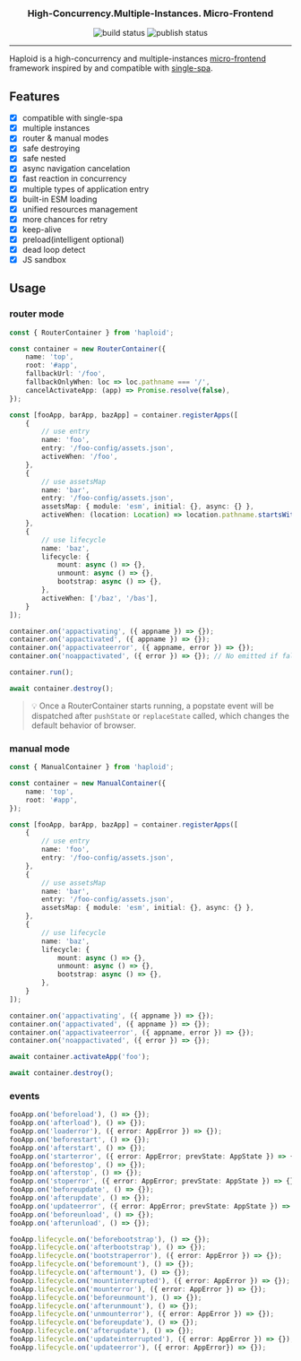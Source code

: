 <div align="center">

### High-Concurrency.Multiple-Instances. Micro-Frontend

![build status](https://github.com/HaploidJS/haploid/actions/workflows/check-build.yml/badge.svg) ![publish status](https://github.com/HaploidJS/haploid/actions/workflows/publish-npm.yml/badge.svg)

</div>

---

Haploid is a high-concurrency and multiple-instances [micro-frontend](https://micro-frontends.org/) framework inspired by and compatible with [single-spa](https://single-spa.js.org/).

## Features

-   [x] compatible with single-spa
-   [x] multiple instances
-   [x] router & manual modes
-   [x] safe destroying
-   [x] safe nested
-   [x] async navigation cancelation
-   [x] fast reaction in concurrency
-   [x] multiple types of application entry
-   [x] built-in ESM loading
-   [x] unified resources management
-   [x] more chances for retry
-   [x] keep-alive
-   [x] preload(intelligent optional)
-   [x] dead loop detect
-   [x] JS sandbox

## Usage

### router mode

```ts
const { RouterContainer } from 'haploid';

const container = new RouterContainer({
    name: 'top',
    root: '#app',
    fallbackUrl: '/foo',
    fallbackOnlyWhen: loc => loc.pathname === '/',
    cancelActivateApp: (app) => Promise.resolve(false),
});

const [fooApp, barApp, bazApp] = container.registerApps([
    {
        // use entry
        name: 'foo',
        entry: '/foo-config/assets.json',
        activeWhen: '/foo',
    },
    {
        // use assetsMap
        name: 'bar',
        entry: '/foo-config/assets.json',
        assetsMap: { module: 'esm', initial: {}, async: {} },
        activeWhen: (location: Location) => location.pathname.startsWith('/foo'),
    },
    {
        // use lifecycle
        name: 'baz',
        lifecycle: {
            mount: async () => {},
            unmount: async () => {},
            bootstrap: async () => {},
        },
        activeWhen: ['/baz', '/bas'],
    }
]);

container.on('appactivating', ({ appname }) => {});
container.on('appactivated', ({ appname }) => {});
container.on('appactivateerror', ({ appname, error }) => {});
container.on('noappactivated', ({ error }) => {}); // No emitted if fallback.

container.run();

await container.destroy();
```

> 💡 Once a RouterContainer starts running, a popstate event will be dispatched after `pushState` or `replaceState` called, which changes the default behavior of browser.

### manual mode

```ts
const { ManualContainer } from 'haploid';

const container = new ManualContainer({
    name: 'top',
    root: '#app',
});

const [fooApp, barApp, bazApp] = container.registerApps([
    {
        // use entry
        name: 'foo',
        entry: '/foo-config/assets.json',
    },
    {
        // use assetsMap
        name: 'bar',
        entry: '/foo-config/assets.json',
        assetsMap: { module: 'esm', initial: {}, async: {} },
    },
    {
        // use lifecycle
        name: 'baz',
        lifecycle: {
            mount: async () => {},
            unmount: async () => {},
            bootstrap: async () => {},
        },
    }
]);

container.on('appactivating', ({ appname }) => {});
container.on('appactivated', ({ appname }) => {});
container.on('appactivateerror', ({ appname, error }) => {});
container.on('noappactivated', ({ error }) => {});

await container.activateApp('foo');

await container.destroy();
```

### events

```ts
fooApp.on('beforeload'), () => {});
fooApp.on('afterload'), () => {});
fooApp.on('loaderror'), ({ error: AppError }) => {});
fooApp.on('beforestart', () => {});
fooApp.on('afterstart', () => {});
fooApp.on('starterror', ({ error: AppError; prevState: AppState }) => {});
fooApp.on('beforestop', () => {});
fooApp.on('afterstop', () => {});
fooApp.on('stoperror', ({ error: AppError; prevState: AppState }) => {});
fooApp.on('beforeupdate', () => {});
fooApp.on('afterupdate', () => {});
fooApp.on('updateerror', ({ error: AppError; prevState: AppState }) => {});
fooApp.on('beforeunload', () => {});
fooApp.on('afterunload', () => {});

fooApp.lifecycle.on('beforebootstrap'), () => {});
fooApp.lifecycle.on('afterbootstrap'), () => {});
fooApp.lifecycle.on('bootstraperror'), ({ error: AppError }) => {});
fooApp.lifecycle.on('beforemount'), () => {});
fooApp.lifecycle.on('aftermount'), () => {});
fooApp.lifecycle.on('mountinterrupted'), ({ error: AppError }) => {});
fooApp.lifecycle.on('mounterror'), ({ error: AppError }) => {});
fooApp.lifecycle.on('beforeunmount'), () => {});
fooApp.lifecycle.on('afterunmount'), () => {});
fooApp.lifecycle.on('unmounterror'), ({ error: AppError }) => {});
fooApp.lifecycle.on('beforeupdate'), () => {});
fooApp.lifecycle.on('afterupdate'), () => {});
fooApp.lifecycle.on('updateinterrupted'), ({ error: AppError }) => {});
fooApp.lifecycle.on('updateerror'), ({ error: AppError}) => {});
```
